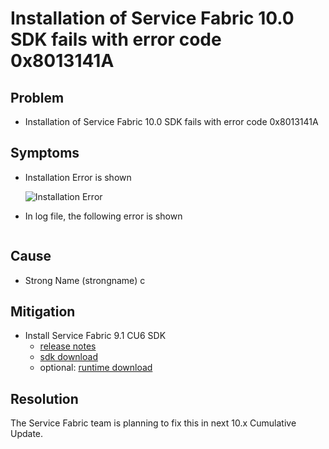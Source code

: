 # Installation of Service Fabric 10.0 SDK fails with error code 0x8013141A

## Problem

- Installation of Service Fabric 10.0 SDK fails with error code 0x8013141A

## Symptoms

- Installation Error is shown

    ![Installation Error](../media/InstallationError.png)
- In log file, the following error is shown

```

```

## Cause

- Strong Name (strongname) c

## Mitigation

- Install Service Fabric 9.1 CU6 SDK
    - [release notes](https://github.com/microsoft/service-fabric/blob/master/release_notes/Service_Fabric_ReleaseNotes_91CU6.md)
    - [sdk download](https://download.microsoft.com/download/b/8/a/b8a2fb98-0ec1-41e5-be98-9d8b5abf7856/MicrosoftServiceFabricSDK.6.1.1851.msi)
    - optional: [runtime download](https://download.microsoft.com/download/b/8/a/b8a2fb98-0ec1-41e5-be98-9d8b5abf7856/MicrosoftServiceFabric.9.1.1851.9590.exe)

## Resolution

The Service Fabric team is planning to fix this in next 10.x Cumulative Update.
